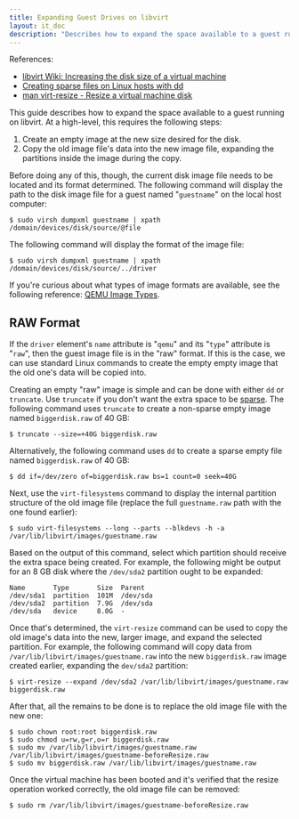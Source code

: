 ```yaml
---
title: Expanding Guest Drives on libvirt
layout: it_doc
description: "Describes how to expand the space available to a guest running on libvirt."
---
```


References:

* [libvirt Wiki: Increasing the disk size of a virtual machine](http://wiki.libvirt.org/page/Tips#Increasing_the_disk_size_of_a_virtual_machine)
* [Creating sparse files on Linux hosts with dd](http://prefetch.net/blog/index.php/2009/07/05/creating-sparse-files-on-linux-hosts-with-dd/)
* [man virt-resize - Resize a virtual machine disk](http://manpages.ubuntu.com/manpages/precise/en/man1/virt-resize.1.html)

This guide describes how to expand the space available to a guest running on libvirt. At a high-level, this requires the following steps:

1. Create an empty image at the new size desired for the disk.
1. Copy the old image file's data into the new image file, expanding the partitions inside the image during the copy.

Before doing any of this, though, the current disk image file needs to be located and its format determined. The following command will display the path to the disk image file for a guest named "`guestname`" on the local host computer:

    $ sudo virsh dumpxml guestname | xpath /domain/devices/disk/source/@file

The following command will display the format of the image file:

    $ sudo virsh dumpxml guestname | xpath /domain/devices/disk/source/../driver

If you're curious about what types of image formats are available, see the following reference: [QEMU Image Types](http://en.wikibooks.org/wiki/QEMU/Images#Image_types).


## RAW Format

If the `driver` element's `name` attribute is "`qemu`" and its "`type`" attribute is "`raw`", then the guest image file is in the "raw" format. If this is the case, we can use standard Linux commands to create the empty empty image that the old one's data will be copied into.

Creating an empty "raw" image is simple and can be done with either `dd` or `truncate`. Use `truncate` if you don't want the extra space to be [sparse](https://wiki.archlinux.org/index.php/Sparse_file#What_is_a_sparse_file.3F). The following command uses `truncate` to create a non-sparse empty image named `biggerdisk.raw` of 40 GB:

```shell-session
$ truncate --size=+40G biggerdisk.raw
```

Alternatively, the following command uses `dd` to create a sparse empty file named `biggerdisk.raw` of 40 GB:

```shell-session
$ dd if=/dev/zero of=biggerdisk.raw bs=1 count=0 seek=40G
```

Next, use the `virt-filesystems` command to display the internal partition structure of the old image file (replace the full `guestname.raw` path with the one found earlier):

```shell-session
$ sudo virt-filesystems --long --parts --blkdevs -h -a /var/lib/libvirt/images/guestname.raw
```

Based on the output of this command, select which partition should receive the extra space being created. For example, the following might be output for an 8 GB disk where the `/dev/sda2` partition ought to be expanded:

```
Name       Type       Size  Parent
/dev/sda1  partition  101M  /dev/sda
/dev/sda2  partition  7.9G  /dev/sda
/dev/sda   device     8.0G  -
```

Once that's determined, the `virt-resize` command can be used to copy the old image's data into the new, larger image, and expand the selected partition. For example, the following command will copy data from `/var/lib/libvirt/images/guestname.raw` into the new `biggerdisk.raw` image created earlier, expanding the `dev/sda2` partition:

```shell-session
$ virt-resize --expand /dev/sda2 /var/lib/libvirt/images/guestname.raw biggerdisk.raw
```

After that, all the remains to be done is to replace the old image file with the new one:

```shell-session
$ sudo chown root:root biggerdisk.raw
$ sudo chmod u=rw,g=r,o=r biggerdisk.raw
$ sudo mv /var/lib/libvirt/images/guestname.raw /var/lib/libvirt/images/guestname-beforeResize.raw
$ sudo mv biggerdisk.raw /var/lib/libvirt/images/guestname.raw
```

Once the virtual machine has been booted and it's verified that the resize operation worked correctly, the old image file can be removed:

```shell-session
$ sudo rm /var/lib/libvirt/images/guestname-beforeResize.raw
```

